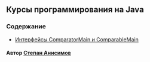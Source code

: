 ## Курсы программирования на Java

### Содержание
  - [Интерфейсы ComparatorMain и ComparableMain](./comparator-comparable/comparator-comparable.md)

#### Автор [Степан Анисимов](https://github.com/AnisimovStepan)

